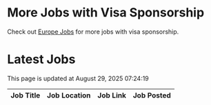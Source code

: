 # More Jobs with Visa Sponsorship

Check out [Europe Jobs](https://github.com/sureshparimi/europejobs#latest-jobs) for more jobs with visa sponsorship.

# Latest Jobs

This page is updated at August 29, 2025 07:24:19

| Job Title | Job Location | Job Link | Job Posted |
| --- | --- | --- | --- |

